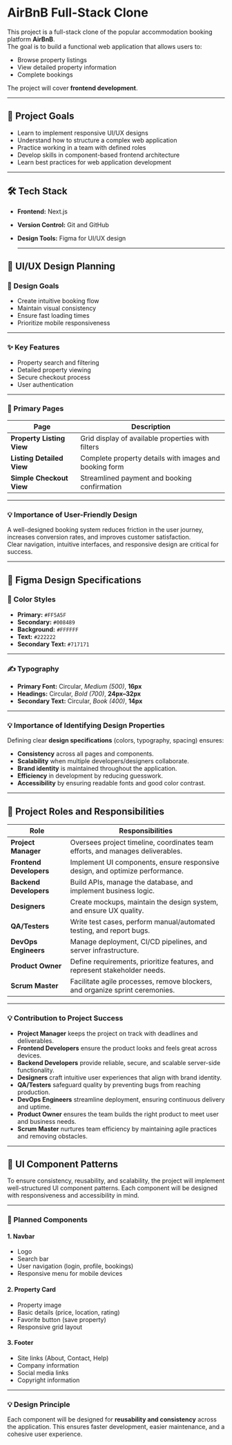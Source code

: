 # AirBnB Full-Stack Clone  

This project is a full-stack clone of the popular accommodation booking platform **AirBnB**.  
The goal is to build a functional web application that allows users to:  
- Browse property listings  
- View detailed property information  
- Complete bookings  

The project will cover **frontend development**.

---

## 📌 Project Goals  
- Learn to implement responsive UI/UX designs  
- Understand how to structure a complex web application  
- Practice working in a team with defined roles  
- Develop skills in component-based frontend architecture  
- Learn best practices for web application development  

---

## 🛠️ Tech Stack  
- **Frontend:** Next.js  
- **Version Control:** Git and GitHub  
- **Design Tools:** Figma for UI/UX design

  ---

## 🎨 UI/UX Design Planning  

### 📌 Design Goals  
- Create intuitive booking flow  
- Maintain visual consistency  
- Ensure fast loading times  
- Prioritize mobile responsiveness  

---

### ✨ Key Features  
- Property search and filtering  
- Detailed property viewing  
- Secure checkout process  
- User authentication  

---

### 📄 Primary Pages  

| Page                  | Description                                                           |
|-----------------------|-----------------------------------------------------------------------|
| **Property Listing View** | Grid display of available properties with filters                    |
| **Listing Detailed View** | Complete property details with images and booking form               |
| **Simple Checkout View**  | Streamlined payment and booking confirmation                        |

---

### 💡 Importance of User-Friendly Design  
A well-designed booking system reduces friction in the user journey, increases conversion rates, and improves customer satisfaction.  
Clear navigation, intuitive interfaces, and responsive design are critical for success.  

---

## 🎨 Figma Design Specifications  

### 🎨 Color Styles  
- **Primary:** `#FF5A5F`  
- **Secondary:** `#008489`  
- **Background:** `#FFFFFF`  
- **Text:** `#222222`  
- **Secondary Text:** `#717171`  

---

### ✍️ Typography  
- **Primary Font:** Circular, *Medium (500)*, **16px**  
- **Headings:** Circular, *Bold (700)*, **24px–32px**  
- **Secondary Text:** Circular, *Book (400)*, **14px**  

---

### 💡 Importance of Identifying Design Properties  
Defining clear **design specifications** (colors, typography, spacing) ensures:  
- **Consistency** across all pages and components.  
- **Scalability** when multiple developers/designers collaborate.  
- **Brand identity** is maintained throughout the application.  
- **Efficiency** in development by reducing guesswork.  
- **Accessibility** by ensuring readable fonts and good color contrast.

---

## 👥 Project Roles and Responsibilities  

| Role                | Responsibilities                                                                 |
|---------------------|---------------------------------------------------------------------------------|
| **Project Manager** | Oversees project timeline, coordinates team efforts, and manages deliverables.   |
| **Frontend Developers** | Implement UI components, ensure responsive design, and optimize performance. |
| **Backend Developers**  | Build APIs, manage the database, and implement business logic.               |
| **Designers**       | Create mockups, maintain the design system, and ensure UX quality.              |
| **QA/Testers**      | Write test cases, perform manual/automated testing, and report bugs.             |
| **DevOps Engineers**| Manage deployment, CI/CD pipelines, and server infrastructure.                   |
| **Product Owner**   | Define requirements, prioritize features, and represent stakeholder needs.       |
| **Scrum Master**    | Facilitate agile processes, remove blockers, and organize sprint ceremonies.     |

---

### 💡 Contribution to Project Success  
- **Project Manager** keeps the project on track with deadlines and deliverables.  
- **Frontend Developers** ensure the product looks and feels great across devices.  
- **Backend Developers** provide reliable, secure, and scalable server-side functionality.  
- **Designers** craft intuitive user experiences that align with brand identity.  
- **QA/Testers** safeguard quality by preventing bugs from reaching production.  
- **DevOps Engineers** streamline deployment, ensuring continuous delivery and uptime.  
- **Product Owner** ensures the team builds the right product to meet user and business needs.  
- **Scrum Master** nurtures team efficiency by maintaining agile practices and removing obstacles.  


---

## 🧩 UI Component Patterns  

To ensure consistency, reusability, and scalability, the project will implement well-structured UI component patterns. Each component will be designed with responsiveness and accessibility in mind.  

---

### 🔹 Planned Components  

#### 1. **Navbar**  
- Logo  
- Search bar  
- User navigation (login, profile, bookings)  
- Responsive menu for mobile devices  

#### 2. **Property Card**  
- Property image  
- Basic details (price, location, rating)  
- Favorite button (save property)  
- Responsive grid layout  

#### 3. **Footer**  
- Site links (About, Contact, Help)  
- Company information  
- Social media links  
- Copyright information  

---

### 💡 Design Principle  
Each component will be designed for **reusability and consistency** across the application. This ensures faster development, easier maintenance, and a cohesive user experience.  
